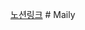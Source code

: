[노션링크](https://dirt-pyroraptor-392.notion.site/Maily-15967aec580f80829f03ca9a4037f946)
#   M a i l y  
 